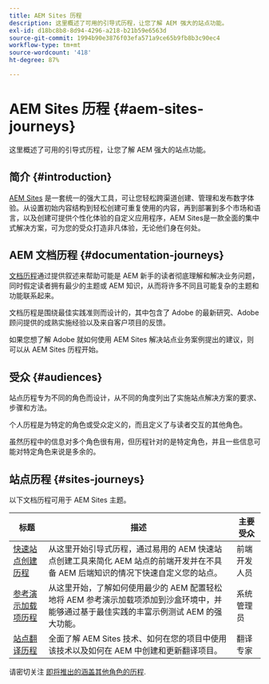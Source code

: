 ```yaml
---
title: AEM Sites 历程
description: 这里概述了可用的引导式历程，让您了解 AEM 强大的站点功能。
exl-id: d18bc8b8-8d94-4296-a218-b21b59e6563d
source-git-commit: 1994b90e3876f03efa571a9ce65b9fb8b3c90ec4
workflow-type: tm+mt
source-wordcount: '418'
ht-degree: 87%

---
```


# AEM Sites 历程 {#aem-sites-journeys}

这里概述了可用的引导式历程，让您了解 AEM 强大的站点功能。

## 简介 {#introduction}

[AEM Sites](https://business.adobe.com/products/experience-manager/sites/aem-sites.html) 是一套统一的强大工具，可让您轻松跨渠道创建、管理和发布数字体验。从设置初始内容结构到轻松创建可重复使用的内容，再到部署到多个市场和语言，以及创建可提供个性化体验的自定义应用程序，AEM Sites是一款全面的集中式解决方案，可为您的受众打造非凡体验，无论他们身在何处。

## AEM 文档历程 {#documentation-journeys}

[文档历程](/help/journey-documentation/documentation-journeys.md)通过提供叙述来帮助可能是 AEM 新手的读者彻底理解和解决业务问题，同时假定读者拥有最少的主题或 AEM 知识，从而将许多不同且可能复杂的主题和功能联系起来。

文档历程是围绕最佳实践准则而设计的，其中包含了 Adobe 的最新研究、Adobe 顾问提供的成熟实施经验以及来自客户项目的反馈。

如果您想了解 Adobe 就如何使用 AEM Sites 解决站点业务案例提出的建议，则可以从 AEM Sites 历程开始。

## 受众 {#audiences}

站点历程专为不同的角色而设计，从不同的角度列出了实施站点解决方案的要求、步骤和方法。

个人历程是为特定的角色或受众定义的，而且定义了与读者交互的其他角色。

虽然历程中的信息对多个角色很有用，但历程针对的是特定角色，并且一些信息可能对特定角色来说是多余的。

## 站点历程 {#sites-journeys}

以下文档历程可用于 AEM Sites 主题。

| 标题 | 描述 | 主要受众 |
|---|---|---|
| [快速站点创建历程](/help/journey-sites/quick-site/overview.md) | 从这里开始引导式历程，通过易用的 AEM 快速站点创建工具来简化 AEM 站点的前端开发并在不具备 AEM 后端知识的情况下快速自定义您的站点。 | 前端开发人员 |
| [参考演示加载项历程](/help/journey-sites/demos-add-on/overview.md) | 从这里开始，了解如何使用最少的 AEM 配置轻松地将 AEM 参考演示加载项添加到沙盒环境中，并能够通过基于最佳实践的丰富示例测试 AEM 的强大功能。 | 系统管理员 |
| [站点翻译历程](/help/journey-sites/translation/overview.md) | 全面了解 AEM Sites 技术、如何在您的项目中使用该技术以及如何在 AEM 中创建和更新翻译项目。 | 翻译专家 |

请密切关注 [即将推出的涵盖其他角色的历程](/help/journey-documentation/documentation-journeys.md#journeys).
